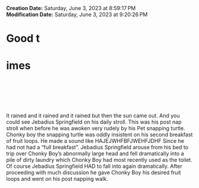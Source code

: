 <div><b>Creation Date:</b> Saturday, June 3, 2023 at 8:59:17 PM<br></div>
<div><b>Modification Date:</b> Saturday, June 3, 2023 at 9:20:26 PM<br></div>
<div><h1>Good t</h1><h1>imes</h1><h1><br></h1></div>
<div> <br></div>
<div>It rained and it rained and it rained but then the sun came out. And you could see Jebadius Springfield on his daily stroll. This was his post nap stroll when before he was awoken very rudely by his Pet snapping turtle. Chonky boy the snapping turtle was oddly insistent on his second breakfast of fruit loops. He made a sound like HAJEJWHFBFJWEHFJDHF Since he had not had a “full breakfast”. Jebadius Springfield arouse from his bed to trip over Chonky Boy’s abnormally large head and fell dramatically into a pile of dirty laundry which Chonky Boy had most recently used as the toilet. Of course Jebadius Springfield HAD to fall into again dramatically. After proceeding with much discussion he gave Chonky Boy his desired fruit loops and went on his post napping walk.</div>

